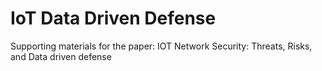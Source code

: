 # IoT Data Driven Defense
 Supporting materials for the paper: IOT Network Security: Threats, Risks, and Data driven defense
